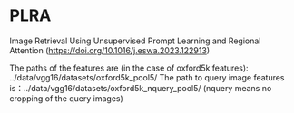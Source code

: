 # PLRA
Image Retrieval Using Unsupervised Prompt Learning and Regional Attention (https://doi.org/10.1016/j.eswa.2023.122913)

The paths of the features are (in the case of oxford5k features): ../data/vgg16/datasets/oxford5k_pool5/ The path to query image features is：../data/vgg16/datasets/oxford5k_nquery_pool5/ (nquery means no cropping of the query images)
